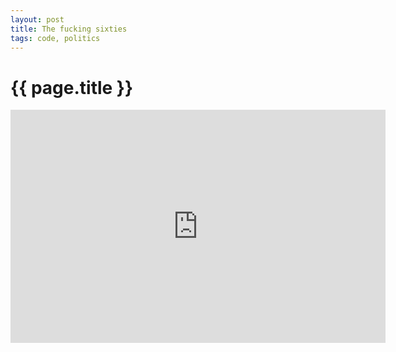 ```yaml
---
layout: post
title: The fucking sixties
tags: code, politics
---
```


{{ page.title }}
================

<iframe style="margin-bottom:30px" width="600" height="373" src="http://www.youtube.com/embed/CNp4p3DZ2Nk" frameborder="0" allowfullscreen></iframe>

